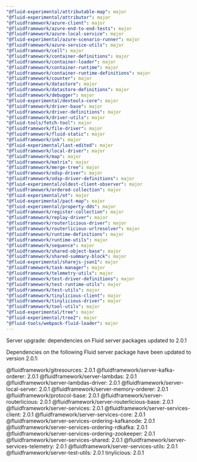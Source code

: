 ```yaml
---
"@fluid-experimental/attributable-map": major
"@fluid-experimental/attributor": major
"@fluidframework/azure-client": major
"@fluidframework/azure-end-to-end-tests": major
"@fluidframework/azure-local-service": major
"@fluid-experimental/azure-scenario-runner": major
"@fluidframework/azure-service-utils": major
"@fluidframework/cell": major
"@fluidframework/container-definitions": major
"@fluidframework/container-loader": major
"@fluidframework/container-runtime": major
"@fluidframework/container-runtime-definitions": major
"@fluidframework/counter": major
"@fluidframework/datastore": major
"@fluidframework/datastore-definitions": major
"@fluidframework/debugger": major
"@fluid-experimental/devtools-core": major
"@fluidframework/driver-base": major
"@fluidframework/driver-definitions": major
"@fluidframework/driver-utils": major
"@fluid-tools/fetch-tool": major
"@fluidframework/file-driver": major
"@fluidframework/fluid-static": major
"@fluidframework/ink": major
"@fluid-experimental/last-edited": major
"@fluidframework/local-driver": major
"@fluidframework/map": major
"@fluidframework/matrix": major
"@fluidframework/merge-tree": major
"@fluidframework/odsp-driver": major
"@fluidframework/odsp-driver-definitions": major
"@fluid-experimental/oldest-client-observer": major
"@fluidframework/ordered-collection": major
"@fluid-experimental/ot": major
"@fluid-experimental/pact-map": major
"@fluid-experimental/property-dds": major
"@fluidframework/register-collection": major
"@fluidframework/replay-driver": major
"@fluidframework/routerlicious-driver": major
"@fluidframework/routerlicious-urlresolver": major
"@fluidframework/runtime-definitions": major
"@fluidframework/runtime-utils": major
"@fluidframework/sequence": major
"@fluidframework/shared-object-base": major
"@fluidframework/shared-summary-block": major
"@fluid-experimental/sharejs-json1": major
"@fluidframework/task-manager": major
"@fluidframework/telemetry-utils": major
"@fluidframework/test-driver-definitions": major
"@fluidframework/test-runtime-utils": major
"@fluidframework/test-utils": major
"@fluidframework/tinylicious-client": major
"@fluidframework/tinylicious-driver": major
"@fluidframework/tool-utils": major
"@fluid-experimental/tree": major
"@fluid-experimental/tree2": major
"@fluid-tools/webpack-fluid-loader": major
---
```


Server upgrade: dependencies on Fluid server packages updated to 2.0.1

Dependencies on the following Fluid server package have been updated to version 2.0.1:

@fluidframework/gitresources: 2.0.1
@fluidframework/server-kafka-orderer: 2.0.1
@fluidframework/server-lambdas: 2.0.1
@fluidframework/server-lambdas-driver: 2.0.1
@fluidframework/server-local-server: 2.0.1
@fluidframework/server-memory-orderer: 2.0.1
@fluidframework/protocol-base: 2.0.1
@fluidframework/server-routerlicious: 2.0.1
@fluidframework/server-routerlicious-base: 2.0.1
@fluidframework/server-services: 2.0.1
@fluidframework/server-services-client: 2.0.1
@fluidframework/server-services-core: 2.0.1
@fluidframework/server-services-ordering-kafkanode: 2.0.1
@fluidframework/server-services-ordering-rdkafka: 2.0.1
@fluidframework/server-services-ordering-zookeeper: 2.0.1
@fluidframework/server-services-shared: 2.0.1
@fluidframework/server-services-telemetry: 2.0.1
@fluidframework/server-services-utils: 2.0.1
@fluidframework/server-test-utils: 2.0.1
tinylicious: 2.0.1
